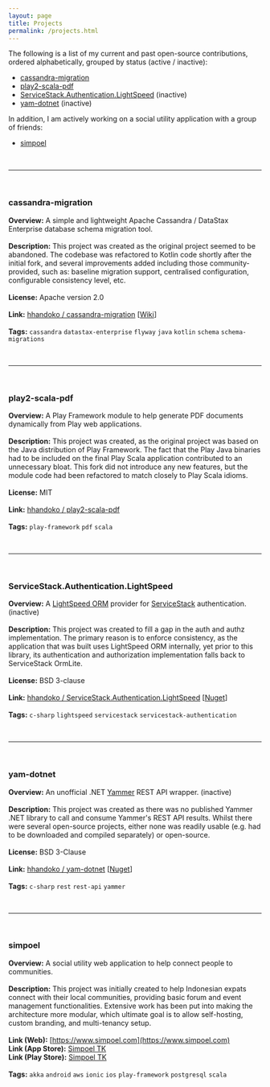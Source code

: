 ```yaml
---
layout: page
title: Projects
permalink: /projects.html
---
```


The following is a list of my current and past open-source contributions, ordered alphabetically, grouped by status (active / inactive):

* [cassandra-migration](#cassandra-migration)
* [play2-scala-pdf](#play2-scala-pdf)
* [ServiceStack.Authentication.LightSpeed](#servicestackauthenticationlightspeed) (inactive)
* [yam-dotnet](#yam-dotnet) (inactive)

In addition, I am actively working on a social utility application with a group of friends:

* [simpoel](#simpoel)

<br>

---

<br>

### cassandra-migration
**Overview:** A simple and lightweight Apache Cassandra / DataStax Enterprise database schema migration tool.
<br><br>
**Description:** This project was created as the original project seemed to be abandoned. The codebase was refactored to Kotlin code shortly after the initial fork, and several improvements added including those community-provided, such as: baseline migration support, centralised configuration, configurable consistency level, etc.
<br><br>
**License:** Apache version 2.0
<br><br>
**Link:** [hhandoko / cassandra-migration](https://github.com/hhandoko/cassandra-migration) [[Wiki](https://github.com/hhandoko/cassandra-migration/wiki)]
<br><br>
**Tags:** `cassandra` `datastax-enterprise` `flyway` `java` `kotlin` `schema` `schema-migrations`

<br>

---

<br>

### play2-scala-pdf
**Overview:** A Play Framework module to help generate PDF documents dynamically from Play web applications.
<br><br>
**Description:** This project was created, as the original project was based on the Java distribution of Play Framework. The fact that the Play Java binaries had to be included on the final Play Scala application contributed to an unnecessary bloat. This fork did not introduce any new features, but the module code had been refactored to match closely to Play Scala idioms.
<br><br>
**License:** MIT
<br><br>
**Link:** [hhandoko / play2-scala-pdf](https://github.com/hhandoko/play2-scala-pdf)
<br><br>
**Tags:** `play-framework` `pdf` `scala`

<br>

---

<br>

### ServiceStack.Authentication.LightSpeed
**Overview:** A [LightSpeed ORM](http://www.mindscapehq.com/products/lightspeed) provider for [ServiceStack](https://servicestack.net/) authentication. (inactive)
<br><br>
**Description:** This project was created to fill a gap in the auth and authz implementation. The primary reason is to enforce consistency, as the application that was built uses LightSpeed ORM internally, yet prior to this library, its authentication and authorization implementation falls back to ServiceStack OrmLite.
<br><br>
**License:** BSD 3-clause
<br><br>
**Link:** [hhandoko / ServiceStack.Authentication.LightSpeed](https://github.com/hhandoko/ServiceStack.Authentication.LightSpeed) [[Nuget](https://www.nuget.org/packages/ServiceStack.Authentication.LightSpeed/)]
<br><br>
**Tags:** `c-sharp` `lightspeed` `servicestack` `servicestack-authentication`

<br>

---

<br>

### yam-dotnet
**Overview:** An unofficial .NET [Yammer](https://www.yammer.com/) REST API wrapper. (inactive)
<br><br>
**Description:** This project was created as there was no published Yammer .NET library to call and consume Yammer's REST API results. Whilst there were several open-source projects, either none was readily usable (e.g. had to be downloaded and compiled separately) or open-source. 
<br><br>
**License:** BSD 3-Clause
<br><br>
**Link:** [hhandoko / yam-dotnet](https://github.com/hhandoko/yam-dotnet) [[Nuget](https://www.nuget.org/packages/YamNet.Client/)]
<br><br>
**Tags:** `c-sharp` `rest` `rest-api` `yammer`

<br>

---

<br>

### simpoel
**Overview:** A social utility web application to help connect people to communities.
<br><br>
**Description:** This project was initially created to help Indonesian expats connect with their local communities, providing basic forum and event management functionalities. Extensive work has been put into making the architecture more modular, which ultimate goal is to allow self-hosting, custom branding, and multi-tenancy setup.
<br><br>
**Link (Web):** [https://www.simpoel.com](https://www.simpoel.com)<br>
**Link (App Store):** [Simpoel TK](itunes.apple.com/us/app/simpoel-tk/id1194924450)<br>
**Link (Play Store):** [Simpoel TK](https://play.google.com/store/apps/details?id=com.improvid.simpoeltk&hl=en)
<br><br>
**Tags:** `akka` `android` `aws` `ionic` `ios` `play-framework` `postgresql` `scala`

